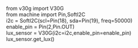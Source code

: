 from v30g import V30G<br>
from machine import Pin,SoftI2C<br>
i2c = SoftI2C(scl=Pin(18), sda=Pin(19), freq=50000)<br>
enable_pin = Pin(2,Pin.OUT)<br>
lux_sensor = V30G(i2c=i2c,enable_pin=enable_pin)<br>
lux_sensor.get_lux()<br>


